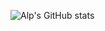 ![Alp's GitHub stats](https://github-readme-stats.vercel.app/api?username=alpakpinar&hide=stars&show_icons=true&theme=algolia)


<!---
alpakpinar/alpakpinar is a ✨ special ✨ repository because its `README.md` (this file) appears on your GitHub profile.
You can click the Preview link to take a look at your changes.
--->
